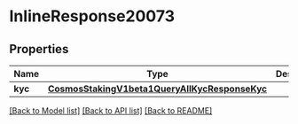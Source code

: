 # InlineResponse20073

## Properties
Name | Type | Description | Notes
------------ | ------------- | ------------- | -------------
**kyc** | [**CosmosStakingV1beta1QueryAllKycResponseKyc**](CosmosStakingV1beta1QueryAllKycResponseKyc.md) |  | [optional] 

[[Back to Model list]](../README.md#documentation-for-models) [[Back to API list]](../README.md#documentation-for-api-endpoints) [[Back to README]](../README.md)

